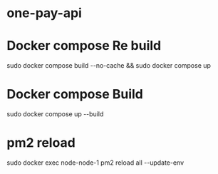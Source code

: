 # one-pay-api

# Docker compose Re build
sudo docker compose build --no-cache && sudo docker compose up

# Docker compose Build
sudo docker compose up --build

# pm2 reload
sudo docker exec node-node-1 pm2 reload all --update-env

